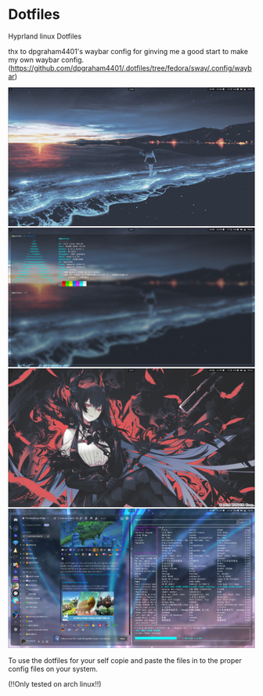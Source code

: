 # Dotfiles
Hyprland linux Dotfiles 

thx to dpgraham4401's waybar config for ginving me a good start to make my own waybar config.
(https://github.com/dpgraham4401/.dotfiles/tree/fedora/sway/.config/waybar)

![Screenshot](Screenshots/1739202398_grim.png)
![Screenshot](Screenshots/1739202425_grim.png)
![Screenshot](Screenshots/1739202441_grim.png)
![Screenshot](Screenshots/1739203737_grim.png)

To use the dotfiles for your self copie and paste the files in to the proper config files on your system.

(!!Only tested on arch linux!!)
